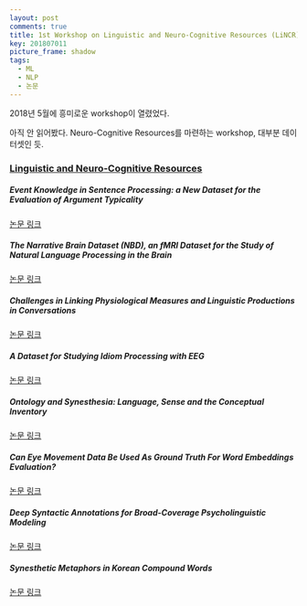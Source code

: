 ```yaml
---
layout: post
comments: true
title: 1st Workshop on Linguistic and Neuro-Cognitive Resources (LiNCR) 정리
key: 201807011
picture_frame: shadow
tags:
  - ML
  - NLP
  - 논문
---
```


2018년 5월에 흥미로운 workshop이 열렸었다.

<!--more-->

아직 안 읽어봤다. Neuro-Cognitive Resources를 마련하는 workshop, 대부분 데이터셋인 듯.

### [Linguistic and Neuro-Cognitive Resources](http://lrec-conf.org/workshops/lrec2018/W9/pdf/book_of_proceedings.pdf)

##### Event Knowledge in Sentence Processing: a New Dataset for the Evaluation of Argument Typicality

[논문 링크](https://hal.archives-ouvertes.fr/hal-01724286/document)

##### The Narrative Brain Dataset (NBD), an fMRI Dataset for the Study of Natural Language Processing in the Brain

[논문 링크](https://www.researchgate.net/publication/325065102_The_Narrative_Brain_Dataset_NBD_an_fMRI_Dataset_for_the_Study_of_Natural_Language_Processing_in_the_Brain)

##### Challenges in Linking Physiological Measures and Linguistic Productions in Conversations

[논문 링크](https://hal.archives-ouvertes.fr/hal-01807839/document)

##### A Dataset for Studying Idiom Processing with EEG

[논문 링크](https://hal-amu.archives-ouvertes.fr/hal-01733794/document)

##### Ontology and Synesthesia: Language, Sense and the Conceptual Inventory

[논문 링크](http://www.adampease.org/professional/synesthesia.pdf)

##### Can Eye Movement Data Be Used As Ground Truth For Word Embeddings Evaluation?

[논문 링크](http://lrec-conf.org/workshops/lrec2018/W9/pdf/3_W9.pdf)

##### Deep Syntactic Annotations for Broad-Coverage Psycholinguistic Modeling

[논문 링크](https://vansky.github.io/assets/pdf/shain_etal-2018-lincr.pdf)

##### Synesthetic Metaphors in Korean Compound Words

[논문 링크](http://lrec-conf.org/workshops/lrec2018/W9/pdf/14_W9.pdf)











